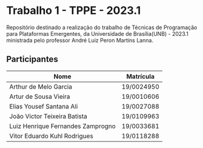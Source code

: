# Trabalho 1 - TPPE - 2023.1

Repositório destinado a realização do trabalho de Técnicas de Programação para Plataformas Emergentes, da Universidade de Brasília(UNB) - 2023.1 ministrada pelo professor André Luiz Peron Martins Lanna.

## Participantes

| Nome | Matrícula |
|---|---|
| Arthur de Melo Garcia | 19/0024950 |
| Artur de Sousa Vieira | 19/0010606 |
| Elias Yousef Santana Ali | 19/0027088 |
| João Victor Teixeira Batista | 19/0109963 |
| Luiz Henrique Fernandes Zamprogno | 19/0033681 |
| Vitor Eduardo Kuhl Rodrigues | 19/0118288 |

